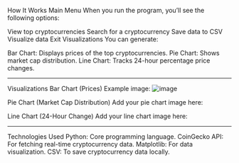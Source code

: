 How It Works
Main Menu
When you run the program, you’ll see the following options:

View top cryptocurrencies
Search for a cryptocurrency
Save data to CSV
Visualize data
Exit
Visualizations
You can generate:

Bar Chart: Displays prices of the top cryptocurrencies.
Pie Chart: Shows market cap distribution.
Line Chart: Tracks 24-hour percentage price changes.

----------------------------------------------------------------------------------

Visualizations
Bar Chart (Prices)
Example image:
![image](https://github.com/user-attachments/assets/eb9056c0-cadf-4e23-89d4-a29b598db7ca)


Pie Chart (Market Cap Distribution)
Add your pie chart image here:

Line Chart (24-Hour Change)
Add your line chart image here:



----------------------------------------------------------------------------------
Technologies Used
Python: Core programming language.
CoinGecko API: For fetching real-time cryptocurrency data.
Matplotlib: For data visualization.
CSV: To save cryptocurrency data locally.
